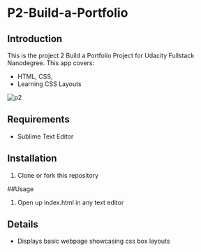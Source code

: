 # P2-Build-a-Portfolio

## Introduction

This is the project 2 Build a Portfolio Project for Udacity Fullstack Nanodegree. This app covers:
* HTML, CSS,
* Learning CSS Layouts

![p2](https://cloud.githubusercontent.com/assets/15135653/20071621/2bdc568a-a4f3-11e6-8a05-c479359cb395.jpg)

## Requirements

* Sublime Text Editor


## Installation

1. Clone or fork this repository

##Usage

1. Open up index.html in any text editor


## Details

* Displays basic webpage showcasing css box layouts
